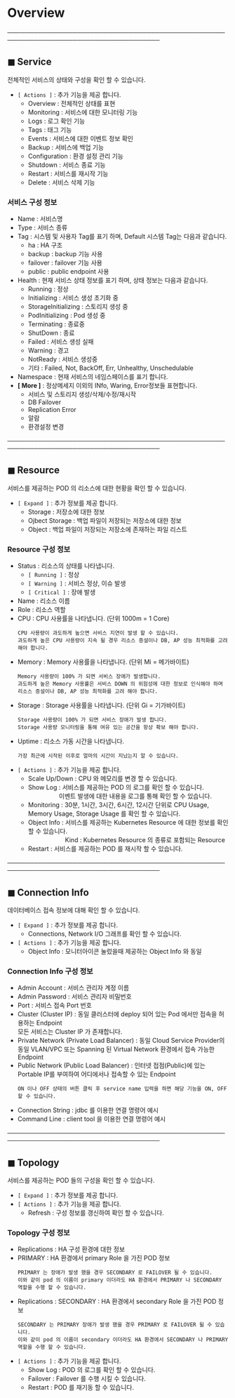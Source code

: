 # Overview
  
─────────────────────────────────────────────────────────────────────────────────────
  
## &#9724; Service 
전체적인 서비스의 상태와 구성을 확인 할 수 있습니다.  
+ <code>[ Actions ]</code> : 추가 기능을 제공 합니다.
  - Overview : 전체적인 상태를 표현  
  - Monitoring : 서비스에 대한 모니터링 기능  
  - Logs : 로그 확인 기능  
  - Tags : 태그 기능  
  - Events : 서비스에 대한 이벤트 정보 확인  
  - Backup : 서비스에 백업 기능  
  - Configuration : 환경 설정 관리 기능  
  - Shutdown : 서비스 종료 기능  
  - Restart : 서비스를 재시작 기능  
  - Delete : 서비스 삭제 기능  

### 서비스 구성 정보
+ Name : 서비스명
+ Type : 서비스 종류
+ Tag : 시스템 및 사용자 Tag를 표기 하며, Default 시스템 Tag는 다음과 같습니다.
  - ha : HA 구조
  - backup : backup 기능 사용
  - failover : failover 기능 사용
  - public : public endpoint 사용
+ Health : 현재 서비스 상태 정보를 표기 하며, 상태 정보는 다음과 같습니다.  
  - Running : 정상
  - Initializing : 서비스 생성 초기화 중
  - StorageInitializing : 스토리지 생성 중
  - PodInitializing : Pod 생성 중
  - Terminating : 종료중
  - ShutDown : 종료
  - Failed : 서비스 생성 실패
  - Warning : 경고
  - NotReady : 서비스 생성중
  - 기타 : Failed, Not, BackOff, Err, Unhealthy, Unschedulable
+ Namespace : 현재 서비스의 네임스페이스를 표기 합니다.
+ __[ More ]__ : 정상메세지 이외의 INfo, Waring, Error정보들 표현합니다.
  - 서비스 및 스토리지 생성/삭제/수정/재시작
  - DB Failover
  - Replication Error
  - 알람
  - 환경설정 변경
  
─────────────────────────────────────────────────────────────────────────────────────
  
## &#9724; Resource
서비스를 제공하는 POD 의 리소스에 대한 현황을 확인 할 수 있습니다.    
+ <code>[ Expand ]</code> : 추가 정보를 제공 합니다.
  - Storage : 저장소에 대한 정보
  - Ojbect Storage : 백업 파일이 저장되는 저장소에 대한 정보
  - Object : 백업 파일이 저장되는 저장소에 존재하는 파일 리스트

### Resource 구성 정보
+ Status  : 리소스의 상태를 나타냅니다.
    - <code>[ Running ]</code> : 정상
    - <code>[ Warning ]</code> : 서비스 정상, 이슈 발생
    - <code>[ Critical ]</code> : 장애 발생
+ Name : 리소스 이름
+ Role : 리소스 역할
+ CPU : CPU 사용률을 나타냅니다. (단위 1000m = 1 Core)
    ```  
    CPU 사용량이 과도하게 높으면 서비스 지연이 발생 할 수 있습니다.
    과도하게 높은 CPU 사용량이 지속 될 경우 리소스 증설이나 DB, AP 성능 최적화를 고려 해야 합니다.
    ```
+ Memory : Memory 사용률을 나타냅니다. (단위 Mi = 메가바이트)
    ```  
    Memory 사용량이 100% 가 되면 서비스 장애가 발생합니다.
    과도하게 높은 Memory 사용률은 서비스 DOWN 의 위험성에 대한 정보로 인식해야 하며 리소스 증설이나 DB, AP 성능 최적화를 고려 해야 합니다.
    ```
+ Storage : Storage 사용률을 나타냅니다. (단위 Gi = 기가바이트)
    ```  
    Storage 사용량이 100% 가 되면 서비스 장애가 발생 합니다.
    Storage 사용량 모니터링을 통해 여유 있는 공간을 항상 확보 해야 합니다.
    ```
+ Uptime  : 리소스 가동 시간을 나타냅니다.
    ```  
    가장 최근에 시작된 이후로 얼마의 시간이 지났는지 알 수 있습니다.
    ```
+ <code>[ Actions ]</code> : 추가 기능을 제공 합니다.
  - Scale Up/Down : CPU 와 메모리를 변경 할 수 있습니다.
  - Show Log : 서비스를 제공하는 POD 의 로그를 확인 할 수 있습니다.  
    　　　　　이벤트 발생에 대한 내용을 로그를 통해 확인 할 수 있습니다. 
  - Monitoring : 30분, 1시간, 3시간, 6시간, 12시간 단위로 CPU Usage, Memory Usage, Storage Usage 를 확인 할 수 있습니다.
  - Object Info : 서비스를 제공하는 Kubernetes Resource 에 대한 정보를 확인 할 수 있습니다.  
    　　　　　　Kind : Kubernetes Resource 의 종류로 포함되는 Resource 
  - Restart : 서비스를 제공하는 POD 를 재시작 할 수 있습니다.
  
─────────────────────────────────────────────────────────────────────────────────────
   
## &#9724; Connection Info
데이터베이스 접속 정보에 대해 확인 할 수 있습니다.  
+ <code>[ Expand ]</code> : 추가 정보를 제공 합니다. 
  - Connections, Network I/O 그래프를 확인 할 수 있습니다.
+ <code>[ Actions ]</code> : 추가 기능을 제공 합니다.
  -  Object Info : 모니터아이콘 눌렀을때 제공하는 Object Info 와 동일

### Connection Info 구성 정보
+ Admin Account : 서비스 관리자 계정 이름
+ Admin Password : 서비스 관리자 비밀번호
+ Port : 서비스 접속 Port 번호
+ Cluster (Cluster IP) : 동일 클러스터에 deploy 되어 있는 Pod 에서만 접속을 허용하는 Endpoint  
모든 서비스는 Cluster IP 가 존재합니다.
+ Private Network (Private Load Balancer) : 동일 Cloud Service Provider의 동일 VLAN/VPC 또는 Spanning 된 Virtual Network 환경에서 접속 가능한 Endpoint
+ Public Network (Public Load Balancer) : 인터넷 접점(Public)에 있는 Portable IP를 부여하여 어디에서나 접속할 수 있는 Endpoint
    ```  
    ON 이나 OFF 상태의 버튼 클릭 후 service name 입력을 하면 해당 기능을 ON, OFF 할 수 있습니다.
    ```
+ Connection String : jdbc 를 이용한 연결 명령어 예시
+ Command Line :  client tool 을 이용한 연결 명령어 예시
  
─────────────────────────────────────────────────────────────────────────────────────
  
## &#9724; Topology
서비스를 제공하는 POD 들의  구성을 확인 할 수 있습니다.  
+ <code>[ Expand ]</code> : 추가 정보를 제공 합니다.
+ <code>[ Actions ]</code> : 추가 기능을 제공 합니다.
  - Refresh : 구성 정보를 갱신하여 확인 할 수 있습니다.

### Topology 구성 정보
+ Replications : HA 구성 환경에 대한 정보
+ PRIMARY : HA 환경에서 primary Role 을 가진 POD 정보  
    ```  
    PRIMARY 는 장애가 발생 했을 경우 SECONDARY 로 FAILOVER 될 수 있습니다.  
    이와 같이 pod 의 이름이 primary 이더라도 HA 환경에서 PRIMARY 나 SECONDARY 역할을 수행 할 수 있습니다.
    ```
+ Replications : SECONDARY : HA 환경에서 secondary Role 을 가진 POD 정보  
    ```  
    SECONDARY 는 PRIMARY 장애가 발생 했을 경우 PRIMARY 로 FAILOVER 될 수 있습니다.  
    이와 같이 pod 의 이름이 secondary 이더라도 HA 환경에서 SECONDARY 나 PRIMARY 역할을 수행 할 수 있습니다.
    ```
+ <code>[ Actions ]</code> : 추가 기능을 제공 합니다.
    - Show Log : POD 의 로그를 확인 할 수 있습니다.
    - Failover : Failover 를 수행 시킬 수 있습니다.
    - Restart : POD 를 재기동 할 수 있습니다.
